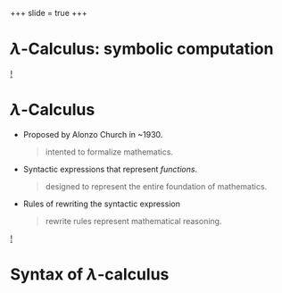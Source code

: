 +++
slide = true
+++

# $\lambda$-Calculus: symbolic computation

[!](break)

# $\lambda$-Calculus

- Proposed by Alonzo Church in ~1930.

    > intented to formalize mathematics.

- Syntactic expressions that represent *functions*.

    > designed to represent the entire foundation of mathematics.

- Rules of rewriting the syntactic expression 

    > rewrite rules represent mathematical reasoning.

[!](break)

# Syntax of $\lambda$-calculus



